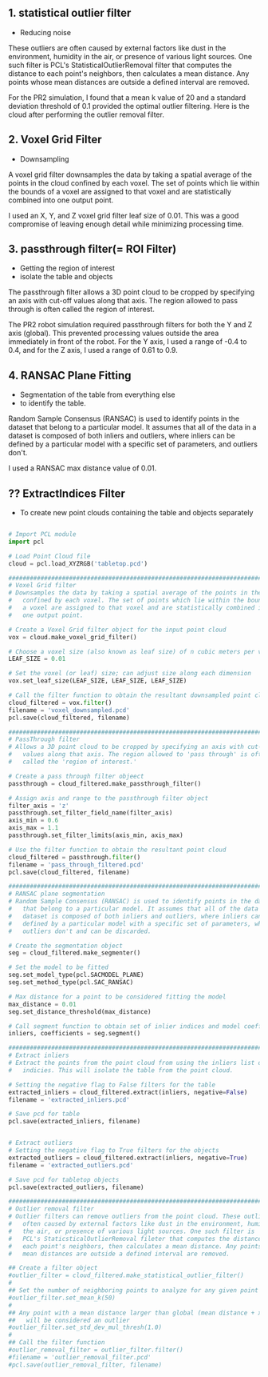 ## 1. statistical outlier filter
- Reducing noise 

These outliers are often caused by external factors like dust in the environment, humidity in the air, or presence of various light sources. One such filter is PCL's StatisticalOutlierRemoval filter that computes the distance to each point's neighbors, then calculates a mean distance. Any points whose mean distances are outside a defined interval are removed.


For the PR2 simulation, I found that a mean k value of 20 and a standard deviation threshold of 0.1 provided the optimal outlier filtering. Here is the cloud after performing the outlier removal filter.

## 2. Voxel Grid Filter
- Downsampling 

A voxel grid filter downsamples the data by taking a spatial average of the points in the cloud confined by each voxel. The set of points which lie within the bounds of a voxel are assigned to that voxel and are statistically combined into one output point.

I used an X, Y, and Z voxel grid filter leaf size of 0.01. This was a good compromise of leaving enough detail while minimizing processing time.



## 3. passthrough filter(= ROI Filter)

- Getting the region of interest 
- isolate the table and objects

The passthrough filter allows a 3D point cloud to be cropped by specifying an axis with cut-off values along that axis. The region allowed to pass through is often called the region of interest.

The PR2 robot simulation required passthrough filters for both the Y and Z axis (global). This prevented processing values outside the area immediately in front of the robot. For the Y axis, I used a range of -0.4 to 0.4, and for the Z axis, I used a range of 0.61 to 0.9.


## 4. RANSAC Plane Fitting
- Segmentation of the table from everything else 
- to identify the table.


Random Sample Consensus (RANSAC) is used to identify points in the dataset that belong to a particular model. It assumes that all of the data in a dataset is composed of both inliers and outliers, where inliers can be defined by a particular model with a specific set of parameters, and outliers don't.

I used a RANSAC max distance value of 0.01.


## ?? ExtractIndices Filter
- To create new point clouds containing the table and objects separately















```python

# Import PCL module
import pcl

# Load Point Cloud file
cloud = pcl.load_XYZRGB('tabletop.pcd')

##############################################################################
# Voxel Grid filter
# Downsamples the data by taking a spatial average of the points in the cloud
#   confined by each voxel. The set of points which lie within the bounds of
#   a voxel are assigned to that voxel and are statistically combined into
#   one output point.

# Create a Voxel Grid filter object for the input point cloud
vox = cloud.make_voxel_grid_filter()

# Choose a voxel size (also known as leaf size) of n cubic meters per voxel
LEAF_SIZE = 0.01

# Set the voxel (or leaf) size; can adjust size along each dimension
vox.set_leaf_size(LEAF_SIZE, LEAF_SIZE, LEAF_SIZE)

# Call the filter function to obtain the resultant downsampled point cloud
cloud_filtered = vox.filter()
filename = 'voxel_downsampled.pcd'
pcl.save(cloud_filtered, filename)

##############################################################################
# PassThrough filter
# Allows a 3D point cloud to be cropped by specifying an axis with cut-off
#   values along that axis. The region allowed to 'pass through' is often
#   called the 'region of interest.'

# Create a pass through filter objeect
passthrough = cloud_filtered.make_passthrough_filter()

# Assign axis and range to the passthrough filter object
filter_axis = 'z'
passthrough.set_filter_field_name(filter_axis)
axis_min = 0.6
axis_max = 1.1
passthrough.set_filter_limits(axis_min, axis_max)

# Use the filter function to obtain the resultant point cloud
cloud_filtered = passthrough.filter()
filename = 'pass_through_filtered.pcd'
pcl.save(cloud_filtered, filename)

##############################################################################
# RANSAC plane segmentation
# Random Sample Consensus (RANSAC) is used to identify points in the dataset
#   that belong to a particular model. It assumes that all of the data in a
#   dataset is composed of both inliers and outliers, where inliers can be
#   defined by a particular model with a specific set of parameters, where
#   outliers don't and can be discarded.

# Create the segmentation object
seg = cloud_filtered.make_segmenter()

# Set the model to be fitted
seg.set_model_type(pcl.SACMODEL_PLANE)
seg.set_method_type(pcl.SAC_RANSAC)

# Max distance for a point to be considered fitting the model
max_distance = 0.01
seg.set_distance_threshold(max_distance)

# Call segment function to obtain set of inlier indices and model coefficients
inliers, coefficients = seg.segment()

##############################################################################
# Extract inliers
# Extract the points from the point cloud from using the inliers list of
#   indicies. This will isolate the table from the point cloud.

# Setting the negative flag to False filters for the table
extracted_inliers = cloud_filtered.extract(inliers, negative=False)
filename = 'extracted_inliers.pcd'

# Save pcd for table
pcl.save(extracted_inliers, filename)


# Extract outliers
# Setting the negative flag to True filters for the objects
extracted_outliers = cloud_filtered.extract(inliers, negative=True)
filename = 'extracted_outliers.pcd'

# Save pcd for tabletop objects
pcl.save(extracted_outliers, filename)

##############################################################################
# Outlier removal filter
# Outlier filters can remove outliers from the point cloud. These outliers are
#   often caused by external factors like dust in the environment, humidity in
#   the air, or presence of various light sources. One such filter is
#   PCL's StaticsticalOutlierRemoval fileter that computes the distance to
#   each point's neighbors, then calculates a mean distance. Any points whose
#   mean distances are outside a defined interval are removed.

## Create a filter object
#outlier_filter = cloud_filtered.make_statistical_outlier_filter()
#
## Set the number of neighboring points to analyze for any given point
#outlier_filter.set_mean_k(50)
#
## Any point with a mean distance larger than global (mean distance + x*std_dev)
##   will be considered an outlier
#outlier_filter.set_std_dev_mul_thresh(1.0)
#
## Call the filter function
#outlier_removal_filter = outlier_filter.filter()
#filename = 'outlier_removal_filter.pcd'
#pcl.save(outlier_removal_filter, filename)


```